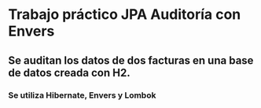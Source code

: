 # Trabajo práctico JPA Auditoría con Envers
## Se auditan los datos de dos facturas en una base de datos creada con H2.
### Se utiliza Hibernate, Envers y Lombok
